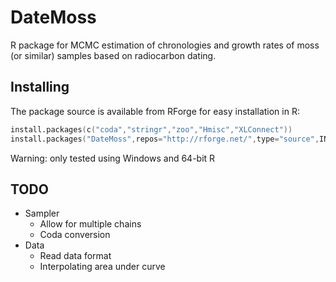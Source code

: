# DateMoss

R package for MCMC estimation of chronologies and growth rates of moss
(or similar) samples based on radiocarbon dating.

## Installing

The package source is available from RForge for easy installation in R:

```s
install.packages(c("coda","stringr","zoo","Hmisc","XLConnect"))
install.packages("DateMoss",repos="http://rforge.net/",type="source",INSTALL_opts="--no-multiarch")
```

Warning: only tested using Windows and 64-bit R


## TODO

- Sampler
  - Allow for multiple chains
  - Coda conversion
- Data
  - Read data format
  - Interpolating area under curve



